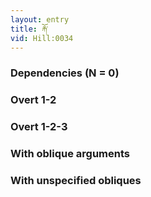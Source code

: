 ```yaml
---
layout: entry
title: རྐོ་
vid: Hill:0034
---
```

### Dependencies (N = 0)


### Overt 1-2


### Overt 1-2-3


### With oblique arguments


### With unspecified obliques
